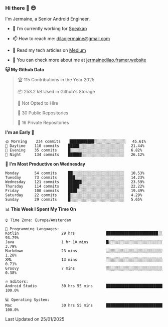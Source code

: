 ### Hi there 👋 😎
I'm Jermaine, a Senior Android Engineer.

- 🔭 I’m currently working for [Speakap](https://www.speakap.com/)

- 📫 How to reach me: dilaojermaine@gmail.com

- 📖 Read my tech articles on [Medium](https://jermainedilao.medium.com/)

- 👀 You can check more about me at [jermainedilao.framer.website](https://jermainedilao.framer.website)

<!--
**jermainedilao/jermainedilao** is a ✨ _special_ ✨ repository because its `README.md` (this file) appears on your GitHub profile.

Here are some ideas to get you started:

- 🔭 I’m currently working on ...
- 🌱 I’m currently learning ...
- 👯 I’m looking to collaborate on ...
- 🤔 I’m looking for help with ...
- 💬 Ask me about ...
- 📫 How to reach me: ...
- 😄 Pronouns: ...
- ⚡ Fun fact: ...
-->

<!--START_SECTION:waka-->
**🐱 My Github Data** 

> 🏆 115 Contributions in the Year 2025
 > 
> 📦 253.2 kB Used in Github's Storage 
 > 
> 🚫 Not Opted to Hire
 > 
> 📜 30 Public Repositories 
 > 
> 🔑 16 Private Repositories  
 > 
**I'm an Early 🐤** 

```text
🌞 Morning    234 commits    ███████████░░░░░░░░░░░░░░   45.61% 
🌆 Daytime    110 commits    █████░░░░░░░░░░░░░░░░░░░░   21.44% 
🌃 Evening    35 commits     █░░░░░░░░░░░░░░░░░░░░░░░░   6.82% 
🌙 Night      134 commits    ██████░░░░░░░░░░░░░░░░░░░   26.12%

```
📅 **I'm Most Productive on Wednesday** 

```text
Monday       54 commits     ██░░░░░░░░░░░░░░░░░░░░░░░   10.53% 
Tuesday      73 commits     ███░░░░░░░░░░░░░░░░░░░░░░   14.23% 
Wednesday    121 commits    ██████░░░░░░░░░░░░░░░░░░░   23.59% 
Thursday     114 commits    █████░░░░░░░░░░░░░░░░░░░░   22.22% 
Friday       100 commits    ████░░░░░░░░░░░░░░░░░░░░░   19.49% 
Saturday     22 commits     █░░░░░░░░░░░░░░░░░░░░░░░░   4.29% 
Sunday       29 commits     █░░░░░░░░░░░░░░░░░░░░░░░░   5.65%

```


📊 **This Week I Spent My Time On** 

```text
⌚︎ Time Zone: Europe/Amsterdam

💬 Programming Languages: 
Kotlin                   29 hrs              ███████████████████████░░   93.79% 
Java                     1 hr 10 mins        █░░░░░░░░░░░░░░░░░░░░░░░░   3.79% 
Markdown                 23 mins             ░░░░░░░░░░░░░░░░░░░░░░░░░   1.28% 
XML                      13 mins             ░░░░░░░░░░░░░░░░░░░░░░░░░   0.71% 
Groovy                   7 mins              ░░░░░░░░░░░░░░░░░░░░░░░░░   0.38%

🔥 Editors: 
Android Studio           30 hrs 55 mins      █████████████████████████   100.0%

💻 Operating System: 
Mac                      30 hrs 55 mins      █████████████████████████   100.0%

```


 Last Updated on 25/01/2025
<!--END_SECTION:waka-->
